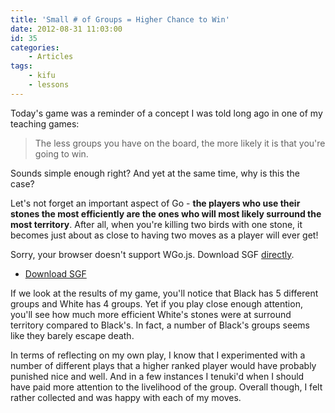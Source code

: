 ```yaml
---
title: 'Small # of Groups = Higher Chance to Win'
date: 2012-08-31 11:03:00
id: 35
categories:
	- Articles
tags:
	- kifu
	- lessons
---
```


Today's game was a reminder of a concept I was told long ago in one of my teaching games:

> The less groups you have on the board, the more likely it is that you're going to win.

Sounds simple enough right? And yet at the same time, why is this the case?

<!--more-->

Let's not forget an important aspect of Go - **the players who use their stones the most efficiently are the ones who will most likely surround the most territory**. After all, when you're killing two birds with one stone, it becomes just about as close to having two moves as a player will ever get!

<article>
	<section data-wgo="/kifu/2012/2012.08.31-Small-Number-of-Groups.sgf" data-wgo-enablewheel="false" style="width: 100%">
	  <p>Sorry, your browser doesn't support WGo.js. Download SGF <a href="/kifu/2012/2012.08.31-Small-Number-of-Groups.sgf">directly</a>.</p>
	</section>
	<div><ul><li><a href="/kifu/2012/2012.08.31-Small-Number-of-Groups.sgf">Download SGF</a></li></ul></div>
</article>

If we look at the results of my game, you'll notice that Black has 5 different groups and White has 4 groups. Yet if you play close enough attention, you'll see how much more efficient White's stones were at surround territory compared to Black's. In fact, a number of Black's groups seems like they barely escape death.

In terms of reflecting on my own play, I know that I experimented with a number of different plays that a higher ranked player would have probably punished nice and well. And in a few instances I tenuki'd when I should have paid more attention to the livelihood of the group. Overall though, I felt rather collected and was happy with each of my moves.